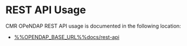 # REST API Usage

CMR OPeNDAP REST API usage is documented in the following location:

* [%%OPENDAP_BASE_URL%%docs/rest-api](%%OPENDAP_BASE_URL%%docs/current/rest-api)

